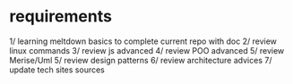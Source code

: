 # requirements

1/ learning meltdown basics to complete current repo with doc
2/ review linux commands
3/ review js advanced
4/ review POO advanced
5/ review Merise/Uml
5/ review design patterns
6/ review architecture advices
7/ update tech sites sources
